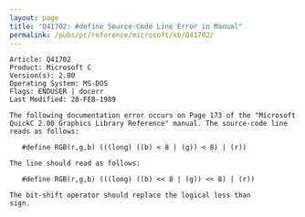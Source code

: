 ```yaml
---
layout: page
title: "Q41702: #define Source-Code Line Error in Manual"
permalink: /pubs/pc/reference/microsoft/kb/Q41702/
---
```


	Article: Q41702
	Product: Microsoft C
	Version(s): 2.00
	Operating System: MS-DOS
	Flags: ENDUSER | docerr
	Last Modified: 28-FEB-1989
	
	The following documentation error occurs on Page 173 of the "Microsoft
	QuickC 2.00 Graphics Library Reference" manual. The source-code line
	reads as follows:
	
	   #define RGB(r,g,b) (((long) ((b) < 8 | (g)) < 8) | (r))
	
	The line should read as follows:
	
	   #define RGB(r,g,b) (((long) ((b) << 8 | (g)) << 8) | (r))
	
	The bit-shift operator should replace the logical less than
	sign.

